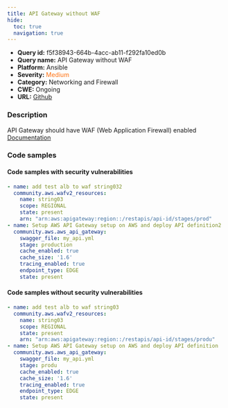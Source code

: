 ```yaml
---
title: API Gateway without WAF
hide:
  toc: true
  navigation: true
---
```


<style>
  .highlight .hll {
    background-color: #ff171742;
  }
  .md-content {
    max-width: 1100px;
    margin: 0 auto;
  }
</style>

-   **Query id:** f5f38943-664b-4acc-ab11-f292fa10ed0b
-   **Query name:** API Gateway without WAF
-   **Platform:** Ansible
-   **Severity:** <span style="color:#ff7213">Medium</span>
-   **Category:** Networking and Firewall
-   **CWE:** Ongoing
-   **URL:** [Github](https://github.com/Checkmarx/kics/tree/master/assets/queries/ansible/aws/api_gateway_without_waf)

### Description
API Gateway should have WAF (Web Application Firewall) enabled<br>
[Documentation](https://docs.ansible.com/ansible/latest/collections/community/aws/wafv2_resources_module.html#parameter-arn)

### Code samples
#### Code samples with security vulnerabilities
```yaml title="Positive test num. 1 - yaml file" hl_lines="8"
- name: add test alb to waf string032
  community.aws.wafv2_resources:
    name: string03
    scope: REGIONAL
    state: present
    arn: "arn:aws:apigateway:region::/restapis/api-id/stages/prod"
- name: Setup AWS API Gateway setup on AWS and deploy API definition2
  community.aws.aws_api_gateway:
    swagger_file: my_api.yml
    stage: production
    cache_enabled: true
    cache_size: '1.6'
    tracing_enabled: true
    endpoint_type: EDGE
    state: present

```


#### Code samples without security vulnerabilities
```yaml title="Negative test num. 1 - yaml file"
- name: add test alb to waf string03
  community.aws.wafv2_resources:
    name: string03
    scope: REGIONAL
    state: present
    arn: "arn:aws:apigateway:region::/restapis/api-id/stages/produ"
- name: Setup AWS API Gateway setup on AWS and deploy API definition
  community.aws.aws_api_gateway:
    swagger_file: my_api.yml
    stage: produ
    cache_enabled: true
    cache_size: '1.6'
    tracing_enabled: true
    endpoint_type: EDGE
    state: present

```
